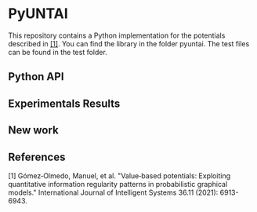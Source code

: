 # PyUNTAI



This repository contains a Python implementation for the potentials described in [[1]](#1). You can find the library in the folder pyuntai. The test files can be found in the test folder.

## Python API


## Experimentals Results

## New work



## References
<a id="1">[1]</a>  Gómez‐Olmedo, Manuel, et al. "Value‐based potentials: Exploiting quantitative information regularity patterns in probabilistic graphical models." International Journal of Intelligent Systems 36.11 (2021): 6913-6943.
